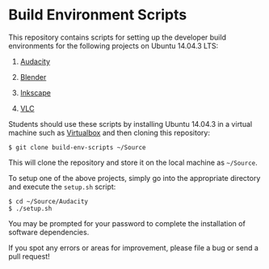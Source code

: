 Build Environment Scripts
=========================

This repository contains scripts for setting up the developer build
environments for the following projects on Ubuntu 14.04.3 LTS:

1. [Audacity](http://audacityteam.org/)

2. [Blender](http://www.blender.org/)

3. [Inkscape](https://inkscape.org/en/)

4. [VLC](http://www.videolan.org/vlc/index.html)

Students should use these scripts by installing Ubuntu 14.04.3 in a virtual
machine such as [Virtualbox](https://www.virtualbox.org/) and then cloning this
repository:

    $ git clone build-env-scripts ~/Source

This will clone the repository and store it on the local machine as `~/Source`.

To setup one of the above projects, simply go into the appropriate directory
and execute the `setup.sh` script:

    $ cd ~/Source/Audacity
    $ ./setup.sh

You may be prompted for your password to complete the installation of software
dependencies.

If you spot any errors or areas for improvement, please file a bug or send a
pull request!
